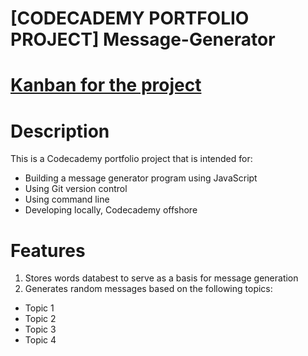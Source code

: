 # [CODECADEMY PORTFOLIO PROJECT] Message-Generator
# [Kanban for the project](https://www.codecademy.com/journeys/full-stack-engineer/paths/fscj-22-building-interactive-websites/tracks/fscj-22-portfolio-project-javascript-syntax/modules/fscp-22-mixed-messages-0a2e7c49-03e1-4825-a480-508f02de0208/kanban_projects/mixed-messages)
# Description
This is a Codecademy portfolio project that is intended for:
* Building a message generator program using JavaScript
* Using Git version control
* Using command line
* Developing locally, Codecademy offshore
# Features
1. Stores words databest to serve as a basis for message generation
2. Generates random messages based on the following topics:
* Topic 1
* Topic 2
* Topic 3
* Topic 4